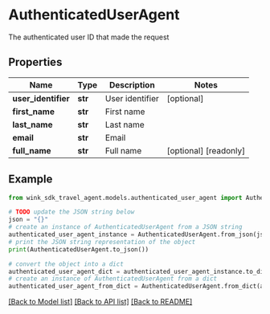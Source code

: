 # AuthenticatedUserAgent

The authenticated user ID that made the request

## Properties

Name | Type | Description | Notes
------------ | ------------- | ------------- | -------------
**user_identifier** | **str** | User identifier | [optional] 
**first_name** | **str** | First name | 
**last_name** | **str** | Last name | 
**email** | **str** | Email | 
**full_name** | **str** | Full name | [optional] [readonly] 

## Example

```python
from wink_sdk_travel_agent.models.authenticated_user_agent import AuthenticatedUserAgent

# TODO update the JSON string below
json = "{}"
# create an instance of AuthenticatedUserAgent from a JSON string
authenticated_user_agent_instance = AuthenticatedUserAgent.from_json(json)
# print the JSON string representation of the object
print(AuthenticatedUserAgent.to_json())

# convert the object into a dict
authenticated_user_agent_dict = authenticated_user_agent_instance.to_dict()
# create an instance of AuthenticatedUserAgent from a dict
authenticated_user_agent_from_dict = AuthenticatedUserAgent.from_dict(authenticated_user_agent_dict)
```
[[Back to Model list]](../README.md#documentation-for-models) [[Back to API list]](../README.md#documentation-for-api-endpoints) [[Back to README]](../README.md)


